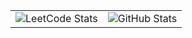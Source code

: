 <table>
  <tr>
    <td align="center"><img src="https://leetcard.jacoblin.cool/vsh51?font=Karma&ext=activity" alt="LeetCode Stats"/></td>
    <td align="center"><img src="https://github-readme-stats.vercel.app/api?username=vsh51&show_icons=true" alt="GitHub Stats"/></td>
  </tr>
</table>

